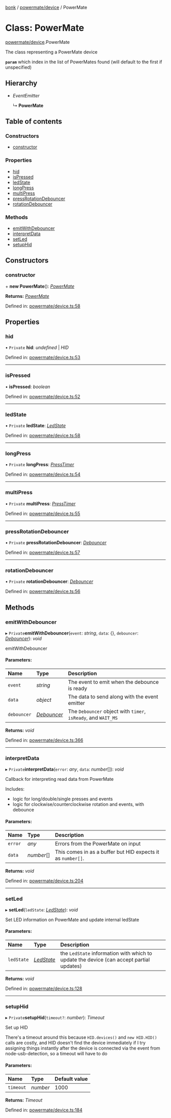 [bonk](../README.md) / [powermate/device](../modules/powermate_device.md) / PowerMate

# Class: PowerMate

[powermate/device](../modules/powermate_device.md).PowerMate

The class representing a PowerMate device

**`param`** which index in the list of PowerMates found (will default to the first if unspecified)

## Hierarchy

* *EventEmitter*

  ↳ **PowerMate**

## Table of contents

### Constructors

- [constructor](powermate_device.powermate.md#constructor)

### Properties

- [hid](powermate_device.powermate.md#hid)
- [isPressed](powermate_device.powermate.md#ispressed)
- [ledState](powermate_device.powermate.md#ledstate)
- [longPress](powermate_device.powermate.md#longpress)
- [multiPress](powermate_device.powermate.md#multipress)
- [pressRotationDebouncer](powermate_device.powermate.md#pressrotationdebouncer)
- [rotationDebouncer](powermate_device.powermate.md#rotationdebouncer)

### Methods

- [emitWithDebouncer](powermate_device.powermate.md#emitwithdebouncer)
- [interpretData](powermate_device.powermate.md#interpretdata)
- [setLed](powermate_device.powermate.md#setled)
- [setupHid](powermate_device.powermate.md#setuphid)

## Constructors

### constructor

\+ **new PowerMate**(): [*PowerMate*](powermate_device.powermate.md)

**Returns:** [*PowerMate*](powermate_device.powermate.md)

Defined in: [powermate/device.ts:58](https://github.com/expandrew/media-cube/blob/a702056/bonk/src/devices/powermate/device.ts#L58)

## Properties

### hid

• `Private` **hid**: *undefined* \| *HID*

Defined in: [powermate/device.ts:53](https://github.com/expandrew/media-cube/blob/a702056/bonk/src/devices/powermate/device.ts#L53)

___

### isPressed

• **isPressed**: *boolean*

Defined in: [powermate/device.ts:52](https://github.com/expandrew/media-cube/blob/a702056/bonk/src/devices/powermate/device.ts#L52)

___

### ledState

• `Private` **ledState**: [*LedState*](../modules/powermate_device.md#ledstate)

Defined in: [powermate/device.ts:58](https://github.com/expandrew/media-cube/blob/a702056/bonk/src/devices/powermate/device.ts#L58)

___

### longPress

• `Private` **longPress**: [*PressTimer*](../modules/utils.md#presstimer)

Defined in: [powermate/device.ts:54](https://github.com/expandrew/media-cube/blob/a702056/bonk/src/devices/powermate/device.ts#L54)

___

### multiPress

• `Private` **multiPress**: [*PressTimer*](../modules/utils.md#presstimer)

Defined in: [powermate/device.ts:55](https://github.com/expandrew/media-cube/blob/a702056/bonk/src/devices/powermate/device.ts#L55)

___

### pressRotationDebouncer

• `Private` **pressRotationDebouncer**: [*Debouncer*](../modules/utils.md#debouncer)

Defined in: [powermate/device.ts:57](https://github.com/expandrew/media-cube/blob/a702056/bonk/src/devices/powermate/device.ts#L57)

___

### rotationDebouncer

• `Private` **rotationDebouncer**: [*Debouncer*](../modules/utils.md#debouncer)

Defined in: [powermate/device.ts:56](https://github.com/expandrew/media-cube/blob/a702056/bonk/src/devices/powermate/device.ts#L56)

## Methods

### emitWithDebouncer

▸ `Private`**emitWithDebouncer**(`event`: *string*, `data`: {}, `debouncer`: [*Debouncer*](../modules/utils.md#debouncer)): *void*

emitWithDebouncer

#### Parameters:

Name | Type | Description |
:------ | :------ | :------ |
`event` | *string* | The event to emit when the debounce is ready   |
`data` | *object* | The data to send along with the event emitter   |
`debouncer` | [*Debouncer*](../modules/utils.md#debouncer) | The `Debouncer` object with `timer`, `isReady`, and `WAIT_MS`    |

**Returns:** *void*

Defined in: [powermate/device.ts:366](https://github.com/expandrew/media-cube/blob/a702056/bonk/src/devices/powermate/device.ts#L366)

___

### interpretData

▸ `Private`**interpretData**(`error`: *any*, `data`: *number*[]): *void*

Callback for interpreting read data from PowerMate

Includes:
- logic for long/double/single presses and events
- logic for clockwise/counterclockwise rotation and events, with debounce

#### Parameters:

Name | Type | Description |
:------ | :------ | :------ |
`error` | *any* | Errors from the PowerMate on input   |
`data` | *number*[] | This comes in as a buffer but HID expects it as `number[]`.    |

**Returns:** *void*

Defined in: [powermate/device.ts:204](https://github.com/expandrew/media-cube/blob/a702056/bonk/src/devices/powermate/device.ts#L204)

___

### setLed

▸ **setLed**(`ledState`: [*LedState*](../modules/powermate_device.md#ledstate)): *void*

Set LED information on PowerMate and update internal ledState

#### Parameters:

Name | Type | Description |
:------ | :------ | :------ |
`ledState` | [*LedState*](../modules/powermate_device.md#ledstate) | the `LedState` information with which to update the device (can accept partial updates)    |

**Returns:** *void*

Defined in: [powermate/device.ts:128](https://github.com/expandrew/media-cube/blob/a702056/bonk/src/devices/powermate/device.ts#L128)

___

### setupHid

▸ `Private`**setupHid**(`timeout?`: *number*): *Timeout*

Set up HID

There's a timeout around this because `HID.devices()` and `new HID.HID()` calls are costly, and HID doesn't find the device immediately if I try assigning things instantly after the device is connected via the event from node-usb-detection, so a timeout will have to do

#### Parameters:

Name | Type | Default value |
:------ | :------ | :------ |
`timeout` | *number* | 1000 |

**Returns:** *Timeout*

Defined in: [powermate/device.ts:184](https://github.com/expandrew/media-cube/blob/a702056/bonk/src/devices/powermate/device.ts#L184)

